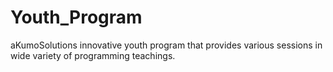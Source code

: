 # Youth_Program

aKumoSolutions innovative youth program that provides various sessions in wide variety of programming teachings. 
